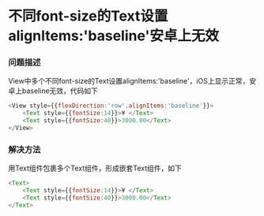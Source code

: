 # 不同font-size的Text设置alignItems:'baseline'安卓上无效

### 问题描述

View中多个不同font-size的Text设置alignItems:'baseline'，iOS上显示正常，安卓上baseline无效，代码如下
```js
<View style={{flexDirection:'row',alignItems:'baseline'}}>
    <Text style={{fontSize:14}}>¥ </Text>
    <Text style={{fontSize:40}}>3000.00</Text>
</View>
```
### 解决方法

用Text组件包裹多个Text组件，形成嵌套Text组件，如下
```js
<Text>
    <Text style={{fontSize:14}}>¥ </Text>
    <Text style={{fontSize:40}}>3000.00</Text>
</Text>
```

